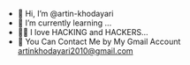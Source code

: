 - 👋 Hi, I’m @artin-khodayari
- 🌱 I’m currently learning ...
- 👮‍♂️ I love HACKING and HACKERS...
- 🤝 You Can Contact Me by My Gmail Account artinkhodayari2010@gmail.com
